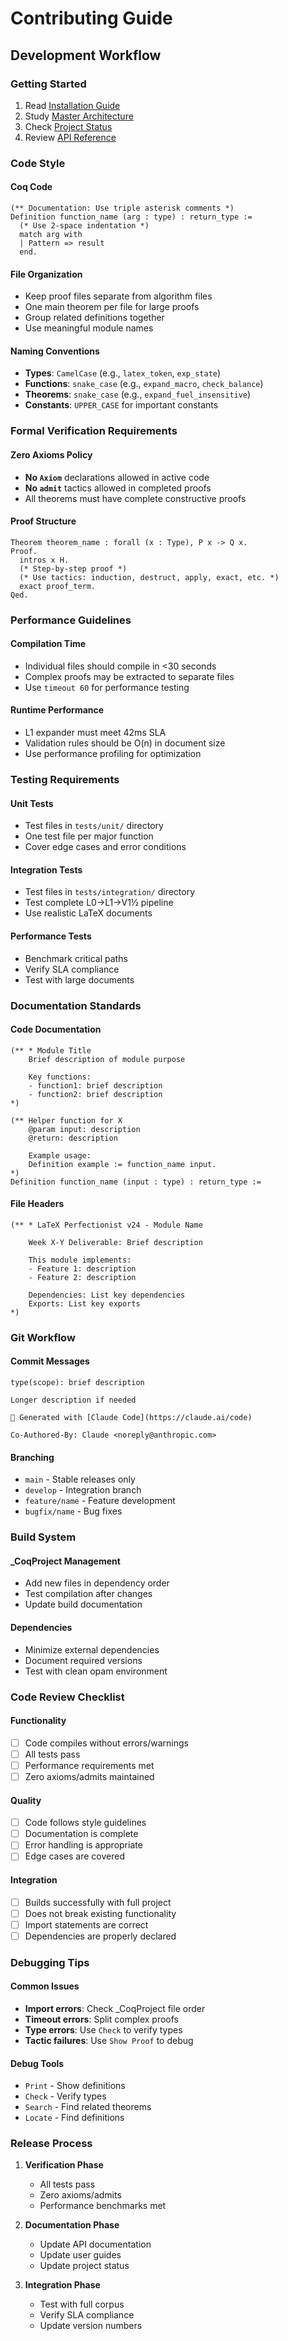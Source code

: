 # Contributing Guide

## Development Workflow

### Getting Started
1. Read [Installation Guide](../user/installation.md)
2. Study [Master Architecture](MASTER_ARCHITECTURE.md)
3. Check [Project Status](../internal/PROJECT_STATUS.md)
4. Review [API Reference](api_reference.md)

### Code Style

#### Coq Code
```coq
(** Documentation: Use triple asterisk comments *)
Definition function_name (arg : type) : return_type :=
  (* Use 2-space indentation *)
  match arg with
  | Pattern => result
  end.
```

#### File Organization
- Keep proof files separate from algorithm files
- One main theorem per file for large proofs
- Group related definitions together
- Use meaningful module names

#### Naming Conventions
- **Types**: `CamelCase` (e.g., `latex_token`, `exp_state`)
- **Functions**: `snake_case` (e.g., `expand_macro`, `check_balance`)
- **Theorems**: `snake_case` (e.g., `expand_fuel_insensitive`)
- **Constants**: `UPPER_CASE` for important constants

### Formal Verification Requirements

#### Zero Axioms Policy
- **No `Axiom`** declarations allowed in active code
- **No `admit`** tactics allowed in completed proofs
- All theorems must have complete constructive proofs

#### Proof Structure
```coq
Theorem theorem_name : forall (x : Type), P x -> Q x.
Proof.
  intros x H.
  (* Step-by-step proof *)
  (* Use tactics: induction, destruct, apply, exact, etc. *)
  exact proof_term.
Qed.
```

### Performance Guidelines

#### Compilation Time
- Individual files should compile in <30 seconds
- Complex proofs may be extracted to separate files
- Use `timeout 60` for performance testing

#### Runtime Performance
- L1 expander must meet 42ms SLA
- Validation rules should be O(n) in document size
- Use performance profiling for optimization

### Testing Requirements

#### Unit Tests
- Test files in `tests/unit/` directory
- One test file per major function
- Cover edge cases and error conditions

#### Integration Tests
- Test files in `tests/integration/` directory  
- Test complete L0→L1→V1½ pipeline
- Use realistic LaTeX documents

#### Performance Tests
- Benchmark critical paths
- Verify SLA compliance
- Test with large documents

### Documentation Standards

#### Code Documentation
```coq
(** * Module Title
    Brief description of module purpose
    
    Key functions:
    - function1: brief description
    - function2: brief description
*)

(** Helper function for X
    @param input: description
    @return: description
    
    Example usage:
    Definition example := function_name input.
*)
Definition function_name (input : type) : return_type :=
```

#### File Headers
```coq
(** * LaTeX Perfectionist v24 - Module Name
    
    Week X-Y Deliverable: Brief description
    
    This module implements:
    - Feature 1: description
    - Feature 2: description
    
    Dependencies: List key dependencies
    Exports: List key exports
*)
```

### Git Workflow

#### Commit Messages
```
type(scope): brief description

Longer description if needed

🤖 Generated with [Claude Code](https://claude.ai/code)

Co-Authored-By: Claude <noreply@anthropic.com>
```

#### Branching
- `main` - Stable releases only
- `develop` - Integration branch  
- `feature/name` - Feature development
- `bugfix/name` - Bug fixes

### Build System

#### _CoqProject Management
- Add new files in dependency order
- Test compilation after changes
- Update build documentation

#### Dependencies
- Minimize external dependencies
- Document required versions
- Test with clean opam environment

### Code Review Checklist

#### Functionality
- [ ] Code compiles without errors/warnings
- [ ] All tests pass
- [ ] Performance requirements met
- [ ] Zero axioms/admits maintained

#### Quality
- [ ] Code follows style guidelines
- [ ] Documentation is complete
- [ ] Error handling is appropriate
- [ ] Edge cases are covered

#### Integration
- [ ] Builds successfully with full project
- [ ] Does not break existing functionality
- [ ] Import statements are correct
- [ ] Dependencies are properly declared

### Debugging Tips

#### Common Issues
- **Import errors**: Check _CoqProject file order
- **Timeout errors**: Split complex proofs
- **Type errors**: Use `Check` to verify types
- **Tactic failures**: Use `Show Proof` to debug

#### Debug Tools
- `Print` - Show definitions
- `Check` - Verify types
- `Search` - Find related theorems
- `Locate` - Find definitions

### Release Process

1. **Verification Phase**
   - All tests pass
   - Zero axioms/admits
   - Performance benchmarks met

2. **Documentation Phase**  
   - Update API documentation
   - Update user guides
   - Update project status

3. **Integration Phase**
   - Test with full corpus
   - Verify SLA compliance
   - Update version numbers